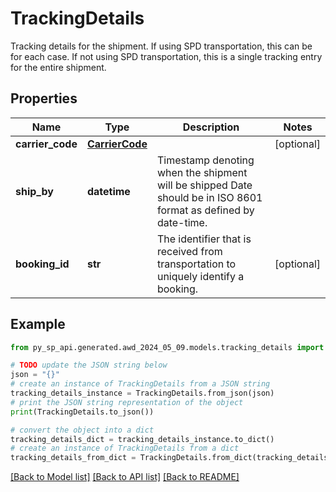 # TrackingDetails

Tracking details for the shipment. If using SPD transportation, this can be for each case. If not using SPD transportation, this is a single tracking entry for the entire shipment.

## Properties

Name | Type | Description | Notes
------------ | ------------- | ------------- | -------------
**carrier_code** | [**CarrierCode**](CarrierCode.md) |  | [optional] 
**ship_by** | **datetime** | Timestamp denoting when the shipment will be shipped Date should be in ISO 8601 format as defined by date-time. | 
**booking_id** | **str** | The identifier that is received from transportation to uniquely identify a booking. | [optional] 

## Example

```python
from py_sp_api.generated.awd_2024_05_09.models.tracking_details import TrackingDetails

# TODO update the JSON string below
json = "{}"
# create an instance of TrackingDetails from a JSON string
tracking_details_instance = TrackingDetails.from_json(json)
# print the JSON string representation of the object
print(TrackingDetails.to_json())

# convert the object into a dict
tracking_details_dict = tracking_details_instance.to_dict()
# create an instance of TrackingDetails from a dict
tracking_details_from_dict = TrackingDetails.from_dict(tracking_details_dict)
```
[[Back to Model list]](../README.md#documentation-for-models) [[Back to API list]](../README.md#documentation-for-api-endpoints) [[Back to README]](../README.md)


